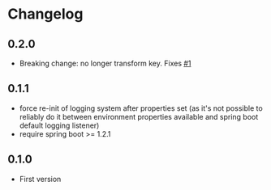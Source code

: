 # Changelog

## 0.2.0
- Breaking change: no longer transform key. Fixes [#1](https://github.com/lukashinsch/spring-boot-extended-logging-properties/issues/1) 

## 0.1.1
- force re-init of logging system after properties set (as it's not possible to reliably do it between environment properties available and spring boot default logging listener)
- require spring boot >= 1.2.1

## 0.1.0
- First version
